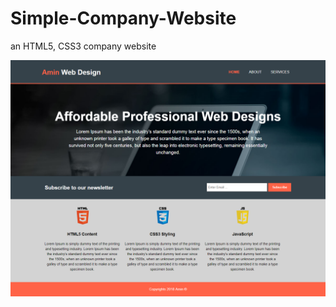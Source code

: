 # Simple-Company-Website
an HTML5, CSS3 company website

![Company Website](https://raw.githubusercontent.com/ahmedaboulrous/Simple-Company-Website/master/img/product.png)